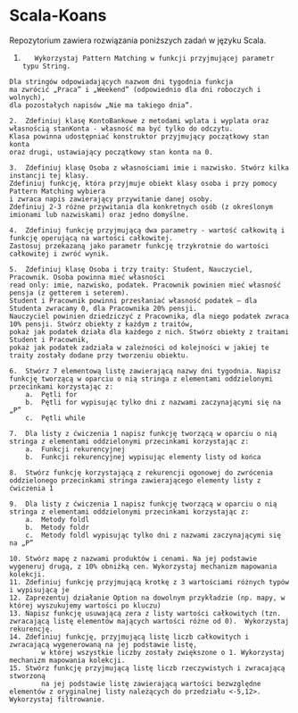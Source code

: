 # Scala-Koans

Repozytorium zawiera rozwiązania poniższych zadań w języku Scala.

  1.		Wykorzystaj Pattern Matching w funkcji przyjmującej parametr typu String.
	Dla stringów odpowiadających nazwom dni tygodnia funkcja
	ma zwrócić „Praca” i „Weekend” (odpowiednio dla dni roboczych i wolnych),
	dla pozostałych napisów „Nie ma takiego dnia”.

	2.	Zdefiniuj klasę KontoBankowe z metodami wplata i wyplata oraz
	własnością stanKonta - własność ma być tylko do odczytu.
	Klasa powinna udostępniać konstruktor przyjmujący początkowy stan konta
	oraz drugi, ustawiający początkowy stan konta na 0.

	3.	Zdefiniuj klasę Osoba z własnościami imie i nazwisko. Stwórz kilka instancji tej klasy.
	Zdefiniuj funkcję, która przyjmuje obiekt klasy osoba i przy pomocy Pattern Matching wybiera
	i zwraca napis zawierający przywitanie danej osoby.
	Zdefiniuj 2-3 różne przywitania dla konkretnych osób (z określonym imionami lub nazwiskami) oraz jedno domyślne.

	4.	Zdefiniuj funkcję przyjmującą dwa parametry - wartość całkowitą i funkcję operującą na wartości całkowitej.
	Zastosuj przekazaną jako parametr funkcję trzykrotnie do wartości całkowitej i zwróć wynik.

	5.	Zdefiniuj klasę Osoba i trzy traity: Student, Nauczyciel, Pracownik. Osoba powinna mieć własności
	read only: imie, nazwisko, podatek. Pracownik powinien mieć własność pensja (z getterem i seterem).
	Student i Pracownik powinni przesłaniać własność podatek – dla Studenta zwracamy 0, dla Pracownika 20% pensji.
	Nauczyciel powinien dziedziczyć z Pracownika, dla niego podatek zwraca 10% pensji. Stwórz obiekty z każdym z traitów,
	pokaż jak podatek działa dla każdego z nich. Stwórz obiekty z traitami Student i Pracownik,
	pokaż jak podatek zadziała w zależności od kolejności w jakiej te traity zostały dodane przy tworzeniu obiektu.

	6.	Stwórz 7 elementową listę zawierającą nazwy dni tygodnia. Napisz funkcję tworzącą w oparciu o nią stringa z elementami oddzielonymi
	przecinkami korzystając z:
		a.	Pętli for
		b.	Pętli for wypisując tylko dni z nazwami zaczynającymi się na „P”
		c.	Pętli while

	7.	Dla listy z ćwiczenia 1 napisz funkcję tworzącą w oparciu o nią stringa z elementami oddzielonymi przecinkami korzystając z:
		a.	Funkcji rekurencyjnej
		b.	Funkcji rekurencyjnej wypisując elementy listy od końca

	8.	Stwórz funkcję korzystającą z rekurencji ogonowej do zwrócenia oddzielonego przecinkami stringa zawierającego elementy listy z ćwiczenia 1

	9.	Dla listy z ćwiczenia 1 napisz funkcję tworzącą w oparciu o nią stringa z elementami oddzielonymi przecinkami korzystając z:
		a.	Metody foldl
		b.	Metody foldr
		c.	Metody foldl wypisując tylko dni z nazwami zaczynającymi się na „P”

	10.	Stwórz mapę z nazwami produktów i cenami. Na jej podstawie wygeneruj drugą, z 10% obniżką cen. Wykorzystaj mechanizm mapowania kolekcji.
	11.	Zdefiniuj funkcję przyjmującą krotkę z 3 wartościami różnych typów i wypisującą je
	12.	Zaprezentuj działanie Option na dowolnym przykładzie (np. mapy, w której wyszukujemy wartości po kluczu)
	13.	Napisz funkcję usuwającą zera z listy wartości całkowitych (tzn. zwracającą listę elementów mających wartości różne od 0).  Wykorzystaj rekurencję.
	14.	Zdefiniuj funkcję, przyjmującą listę liczb całkowitych i zwracającą wygenerowaną na jej podstawie listę,
			w której wszystkie liczby zostały zwiększone o 1. Wykorzystaj mechanizm mapowania kolekcji.
	15.	Stwórz funkcję przyjmującą listę liczb rzeczywistych i zwracającą stworzoną
			na jej podstawie listę zawierającą wartości bezwzględne elementów z oryginalnej listy należących do przedziału <-5,12>. Wykorzystaj filtrowanie.
